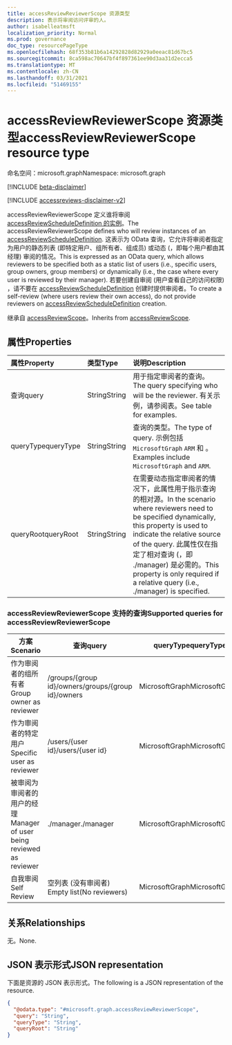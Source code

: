 ```yaml
---
title: accessReviewReviewerScope 资源类型
description: 表示将审阅访问评审的人。
author: isabelleatmsft
localization_priority: Normal
ms.prod: governance
doc_type: resourcePageType
ms.openlocfilehash: 68f353b81b6a14292828d82929a0eeac81d67bc5
ms.sourcegitcommit: 8ca598ac70647bf4f897361ee90d3aa31d2ecca5
ms.translationtype: MT
ms.contentlocale: zh-CN
ms.lasthandoff: 03/31/2021
ms.locfileid: "51469155"
---
```

# <a name="accessreviewreviewerscope-resource-type"></a><span data-ttu-id="b297a-103">accessReviewReviewerScope 资源类型</span><span class="sxs-lookup"><span data-stu-id="b297a-103">accessReviewReviewerScope resource type</span></span>

<span data-ttu-id="b297a-104">命名空间：microsoft.graph</span><span class="sxs-lookup"><span data-stu-id="b297a-104">Namespace: microsoft.graph</span></span>

[!INCLUDE [beta-disclaimer](../../includes/beta-disclaimer.md)]

[!INCLUDE [accessreviews-disclaimer-v2](../../includes/accessreviews-disclaimer-v2.md)]

<span data-ttu-id="b297a-105">accessReviewReviewerScope 定义谁将审阅 [accessReviewScheduleDefinition 的实例](accessreviewscheduledefinition.md)。</span><span class="sxs-lookup"><span data-stu-id="b297a-105">The accessReviewReviewerScope defines who will review instances of an [accessReviewScheduleDefinition](accessreviewscheduledefinition.md).</span></span> <span data-ttu-id="b297a-106">这表示为 OData 查询，它允许将审阅者指定为用户的静态列表 (即特定用户、组所有者、组成员) 或动态 (，即每个用户都由其经理) 审阅的情况。</span><span class="sxs-lookup"><span data-stu-id="b297a-106">This is expressed as an OData query, which allows reviewers to be specified both as a static list of users (i.e., specific users, group owners, group members) or dynamically (i.e., the case where every user is reviewed by their manager).</span></span> <span data-ttu-id="b297a-107">若要创建自审阅 (用户查看自己的访问权限) ，请不要在 [accessReviewScheduleDefinition](accessreviewscheduledefinition.md) 创建时提供审阅者。</span><span class="sxs-lookup"><span data-stu-id="b297a-107">To create a self-review (where users review their own access), do not provide reviewers on [accessReviewScheduleDefinition](accessreviewscheduledefinition.md) creation.</span></span>

<span data-ttu-id="b297a-108">继承自 [accessReviewScope](../resources/accessreviewscope.md)。</span><span class="sxs-lookup"><span data-stu-id="b297a-108">Inherits from [accessReviewScope](../resources/accessreviewscope.md).</span></span>

## <a name="properties"></a><span data-ttu-id="b297a-109">属性</span><span class="sxs-lookup"><span data-stu-id="b297a-109">Properties</span></span>
| <span data-ttu-id="b297a-110">属性</span><span class="sxs-lookup"><span data-stu-id="b297a-110">Property</span></span> | <span data-ttu-id="b297a-111">类型</span><span class="sxs-lookup"><span data-stu-id="b297a-111">Type</span></span> | <span data-ttu-id="b297a-112">说明</span><span class="sxs-lookup"><span data-stu-id="b297a-112">Description</span></span> |
| :-------------------------| :---------- | :---------- |
| <span data-ttu-id="b297a-113">查询</span><span class="sxs-lookup"><span data-stu-id="b297a-113">query</span></span> | <span data-ttu-id="b297a-114">String</span><span class="sxs-lookup"><span data-stu-id="b297a-114">String</span></span> | <span data-ttu-id="b297a-115">用于指定审阅者的查询。</span><span class="sxs-lookup"><span data-stu-id="b297a-115">The query specifying who will be the reviewer.</span></span> <span data-ttu-id="b297a-116">有关示例，请参阅表。</span><span class="sxs-lookup"><span data-stu-id="b297a-116">See table for examples.</span></span> |
| <span data-ttu-id="b297a-117">queryType</span><span class="sxs-lookup"><span data-stu-id="b297a-117">queryType</span></span> | <span data-ttu-id="b297a-118">String</span><span class="sxs-lookup"><span data-stu-id="b297a-118">String</span></span> | <span data-ttu-id="b297a-119">查询的类型。</span><span class="sxs-lookup"><span data-stu-id="b297a-119">The type of query.</span></span> <span data-ttu-id="b297a-120">示例包括 `MicrosoftGraph` `ARM` 和 。</span><span class="sxs-lookup"><span data-stu-id="b297a-120">Examples include `MicrosoftGraph` and `ARM`.</span></span> |
| <span data-ttu-id="b297a-121">queryRoot</span><span class="sxs-lookup"><span data-stu-id="b297a-121">queryRoot</span></span> | <span data-ttu-id="b297a-122">String</span><span class="sxs-lookup"><span data-stu-id="b297a-122">String</span></span> | <span data-ttu-id="b297a-123">在需要动态指定审阅者的情况下，此属性用于指示查询的相对源。</span><span class="sxs-lookup"><span data-stu-id="b297a-123">In the scenario where reviewers need to be specified dynamically, this property is used to indicate the relative source of the query.</span></span> <span data-ttu-id="b297a-124">此属性仅在指定了相对查询 (，即 ./manager) 是必需的。</span><span class="sxs-lookup"><span data-stu-id="b297a-124">This property is only required if a relative query (i.e., ./manager) is specified.</span></span> |

### <a name="supported-queries-for-accessreviewreviewerscope"></a><span data-ttu-id="b297a-125">accessReviewReviewerScope 支持的查询</span><span class="sxs-lookup"><span data-stu-id="b297a-125">Supported queries for accessReviewReviewerScope</span></span>

|<span data-ttu-id="b297a-126">方案</span><span class="sxs-lookup"><span data-stu-id="b297a-126">Scenario</span></span>| <span data-ttu-id="b297a-127">查询</span><span class="sxs-lookup"><span data-stu-id="b297a-127">query</span></span> | <span data-ttu-id="b297a-128">queryType</span><span class="sxs-lookup"><span data-stu-id="b297a-128">queryType</span></span> | <span data-ttu-id="b297a-129">queryRoot</span><span class="sxs-lookup"><span data-stu-id="b297a-129">queryRoot</span></span> |
|--|--|--|--|
| <span data-ttu-id="b297a-130">作为审阅者的组所有者</span><span class="sxs-lookup"><span data-stu-id="b297a-130">Group owner as reviewer</span></span> | <span data-ttu-id="b297a-131">/groups/{group id}/owners</span><span class="sxs-lookup"><span data-stu-id="b297a-131">/groups/{group id}/owners</span></span> |<span data-ttu-id="b297a-132">MicrosoftGraph</span><span class="sxs-lookup"><span data-stu-id="b297a-132">MicrosoftGraph</span></span>||
| <span data-ttu-id="b297a-133">作为审阅者的特定用户</span><span class="sxs-lookup"><span data-stu-id="b297a-133">Specific user as reviewer</span></span> | <span data-ttu-id="b297a-134">/users/{user id}</span><span class="sxs-lookup"><span data-stu-id="b297a-134">/users/{user id}</span></span> |<span data-ttu-id="b297a-135">MicrosoftGraph</span><span class="sxs-lookup"><span data-stu-id="b297a-135">MicrosoftGraph</span></span>||
| <span data-ttu-id="b297a-136">被审阅为审阅者的用户的经理</span><span class="sxs-lookup"><span data-stu-id="b297a-136">Manager of user being reviewed as reviewer</span></span> | <span data-ttu-id="b297a-137">./manager</span><span class="sxs-lookup"><span data-stu-id="b297a-137">./manager</span></span> | <span data-ttu-id="b297a-138">MicrosoftGraph</span><span class="sxs-lookup"><span data-stu-id="b297a-138">MicrosoftGraph</span></span> |<span data-ttu-id="b297a-139">决策</span><span class="sxs-lookup"><span data-stu-id="b297a-139">decisions</span></span>|
| <span data-ttu-id="b297a-140">自我审阅</span><span class="sxs-lookup"><span data-stu-id="b297a-140">Self Review</span></span> | <span data-ttu-id="b297a-141">空列表 (没有审阅者) </span><span class="sxs-lookup"><span data-stu-id="b297a-141">Empty list(No reviewers)</span></span> | <span data-ttu-id="b297a-142">MicrosoftGraph</span><span class="sxs-lookup"><span data-stu-id="b297a-142">MicrosoftGraph</span></span>  |


## <a name="relationships"></a><span data-ttu-id="b297a-143">关系</span><span class="sxs-lookup"><span data-stu-id="b297a-143">Relationships</span></span>
<span data-ttu-id="b297a-144">无。</span><span class="sxs-lookup"><span data-stu-id="b297a-144">None.</span></span>

## <a name="json-representation"></a><span data-ttu-id="b297a-145">JSON 表示形式</span><span class="sxs-lookup"><span data-stu-id="b297a-145">JSON representation</span></span>
<span data-ttu-id="b297a-146">下面是资源的 JSON 表示形式。</span><span class="sxs-lookup"><span data-stu-id="b297a-146">The following is a JSON representation of the resource.</span></span>
<!-- {
  "blockType": "resource",
  "@odata.type": "microsoft.graph.accessReviewReviewerScope"
}
-->
``` json
{
  "@odata.type": "#microsoft.graph.accessReviewReviewerScope",
  "query": "String",
  "queryType": "String",
  "queryRoot": "String"
}
```

<!--
{
  "type": "#page.annotation",
  "description": "accessReviewReviewerScope resource",
  "keywords": "",
  "section": "documentation",
  "tocPath": "",
  "suppressions": []
}
-->
